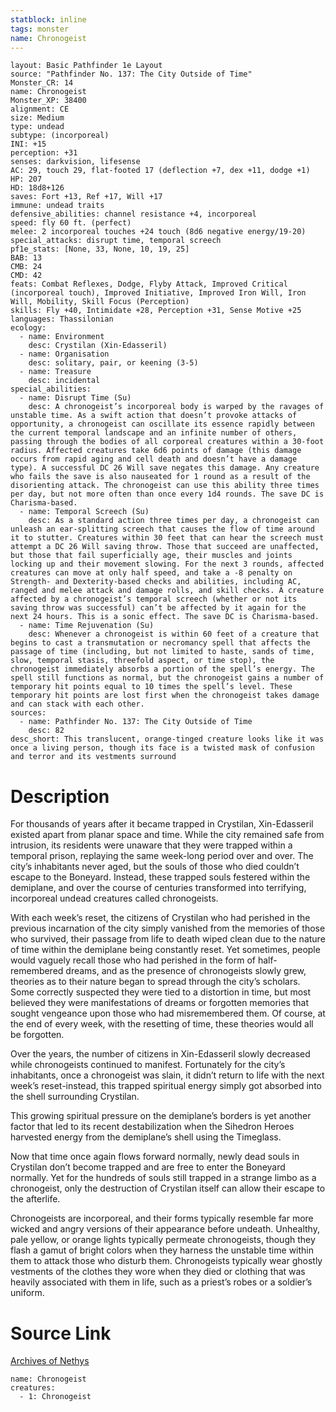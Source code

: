```yaml
---
statblock: inline
tags: monster
name: Chronogeist
---
```

```statblock
layout: Basic Pathfinder 1e Layout
source: "Pathfinder No. 137: The City Outside of Time"
Monster_CR: 14
name: Chronogeist
Monster_XP: 38400
alignment: CE
size: Medium
type: undead
subtype: (incorporeal)
INI: +15
perception: +31
senses: darkvision, lifesense
AC: 29, touch 29, flat-footed 17 (deflection +7, dex +11, dodge +1)
HP: 207
HD: 18d8+126
saves: Fort +13, Ref +17, Will +17
immune: undead traits
defensive_abilities: channel resistance +4, incorporeal
speed: fly 60 ft. (perfect)
melee: 2 incorporeal touches +24 touch (8d6 negative energy/19-20)
special_attacks: disrupt time, temporal screech
pf1e_stats: [None, 33, None, 10, 19, 25]
BAB: 13
CMB: 24
CMD: 42
feats: Combat Reflexes, Dodge, Flyby Attack, Improved Critical (incorporeal touch), Improved Initiative, Improved Iron Will, Iron Will, Mobility, Skill Focus (Perception)
skills: Fly +40, Intimidate +28, Perception +31, Sense Motive +25
languages: Thassilonian
ecology:
  - name: Environment
    desc: Crystilan (Xin-Edasseril)
  - name: Organisation
    desc: solitary, pair, or keening (3-5)
  - name: Treasure
    desc: incidental
special_abilities:
  - name: Disrupt Time (Su)
    desc: A chronogeist’s incorporeal body is warped by the ravages of unstable time. As a swift action that doesn’t provoke attacks of opportunity, a chronogeist can oscillate its essence rapidly between the current temporal landscape and an infinite number of others, passing through the bodies of all corporeal creatures within a 30-foot radius. Affected creatures take 6d6 points of damage (this damage occurs from rapid aging and cell death and doesn’t have a damage type). A successful DC 26 Will save negates this damage. Any creature who fails the save is also nauseated for 1 round as a result of the disorienting attack. The chronogeist can use this ability three times per day, but not more often than once every 1d4 rounds. The save DC is Charisma-based.
  - name: Temporal Screech (Su)
    desc: As a standard action three times per day, a chronogeist can unleash an ear-splitting screech that causes the flow of time around it to stutter. Creatures within 30 feet that can hear the screech must attempt a DC 26 Will saving throw. Those that succeed are unaffected, but those that fail superficially age, their muscles and joints locking up and their movement slowing. For the next 3 rounds, affected creatures can move at only half speed, and take a -8 penalty on Strength- and Dexterity-based checks and abilities, including AC, ranged and melee attack and damage rolls, and skill checks. A creature affected by a chronogeist’s temporal screech (whether or not its saving throw was successful) can’t be affected by it again for the next 24 hours. This is a sonic effect. The save DC is Charisma-based.
  - name: Time Rejuvenation (Su)
    desc: Whenever a chronogeist is within 60 feet of a creature that begins to cast a transmutation or necromancy spell that affects the passage of time (including, but not limited to haste, sands of time, slow, temporal stasis, threefold aspect, or time stop), the chronogeist immediately absorbs a portion of the spell’s energy. The spell still functions as normal, but the chronogeist gains a number of temporary hit points equal to 10 times the spell’s level. These temporary hit points are lost first when the chronogeist takes damage and can stack with each other.
sources:
  - name: Pathfinder No. 137: The City Outside of Time
    desc: 82
desc_short: This translucent, orange-tinged creature looks like it was once a living person, though its face is a twisted mask of confusion and terror and its vestments surround 
```
# Description
For thousands of years after it became trapped in Crystilan, Xin-Edasseril existed apart from planar space and time. While the city remained safe from intrusion, its residents were unaware that they were trapped within a temporal prison, replaying the same week-long period over and over. The city’s inhabitants never aged, but the souls of those who died couldn’t escape to the Boneyard. Instead, these trapped souls festered within the demiplane, and over the course of centuries transformed into terrifying, incorporeal undead creatures called chronogeists.

 With each week’s reset, the citizens of Crystilan who had perished in the previous incarnation of the city simply vanished from the memories of those who survived, their passage from life to death wiped clean due to the nature of time within the demiplane being constantly reset. Yet sometimes, people would vaguely recall those who had perished in the form of half-remembered dreams, and as the presence of chronogeists slowly grew, theories as to their nature began to spread through the city’s scholars. Some correctly suspected they were tied to a distortion in time, but most believed they were manifestations of dreams or forgotten memories that sought vengeance upon those who had misremembered them. Of course, at the end of every week, with the resetting of time, these theories would all be forgotten.

 Over the years, the number of citizens in Xin-Edasseril slowly decreased while chronogeists continued to manifest. Fortunately for the city’s inhabitants, once a chronogeist was slain, it didn’t return to life with the next week’s reset-instead, this trapped spiritual energy simply got absorbed into the shell surrounding Crystilan.

 This growing spiritual pressure on the demiplane’s borders is yet another factor that led to its recent destabilization when the Sihedron Heroes harvested energy from the demiplane’s shell using the Timeglass.

 Now that time once again flows forward normally, newly dead souls in Crystilan don’t become trapped and are free to enter the Boneyard normally. Yet for the hundreds of souls still trapped in a strange limbo as a chronogeist, only the destruction of Crystilan itself can allow their escape to the afterlife.

 Chronogeists are incorporeal, and their forms typically resemble far more wicked and angry versions of their appearance before undeath. Unhealthy, pale yellow, or orange lights typically permeate chronogeists, though they flash a gamut of bright colors when they harness the unstable time within them to attack those who disturb them. Chronogeists typically wear ghostly vestments of the clothes they wore when they died or clothing that was heavily associated with them in life, such as a priest’s robes or a soldier’s uniform.
# Source Link
[Archives of Nethys](https://aonprd.com/MonsterDisplay.aspx?ItemName=Chronogeist)
```encounter-table
name: Chronogeist
creatures:
  - 1: Chronogeist
```
